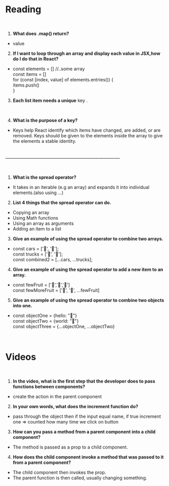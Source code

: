 # Reading
 <br>

1. **What does .map() return?**
- value
2. **If I want to loop through an array and display each value in JSX,how do I do that in React?**
-  const elements = [] //..some array<br>
const items = []<br>
for (const [index, value] of elements.entries()) {<br>
  items.push(<Element key={index} />)<br>
}<br>

3. **Each list item needs a unique**  key .

<br>

4. **What is the purpose of a key?**
-  Keys help React identify which items have changed, are added, or are removed. Keys should be given to the elements inside the array to give the elements a stable identity.

<br>
________________________________________________________
<br>
<br>
<br>


1. **What is the spread operator?**
- It takes in an iterable (e.g an array) and expands it into individual elements.(also using ...)

2. **List 4 things that the spread operator can do.**
- Copying an array
- Using Math functions
- Using an array as arguments
- Adding an item to a list

3. **Give an example of using the spread operator to combine two arrays.**
- const cars = ['🚗', '🚙'];<br>
const trucks = ['🚚', '🚛'];<br>
const combined2 = [...cars, ...trucks];<br>

4. **Give an example of using the spread operator to add a new item to an array.**
- const fewFruit = ['🍏','🍊','🍌']<br>
const fewMoreFruit = ['🍉', '🍍', ...fewFruit]<br>

5. **Give an example of using the spread operator to combine two objects into one.**
- const objectOne = {hello: "🤪"}<br>
const objectTwo = {world: "🐻"}<br>
const objectThree = {...objectOne, ...objectTwo}<br>

<br>

# Videos

<br>

1. **In the video, what is the first step that the developer does to pass functions between components?**
- create the action in the parent component
2. **In your own words, what does the increment function do?**
- pass through the object then if the input equal name, if true increment one => counted how many time we click on button
3. **How can you pass a method from a parent component into a child component?**
- The method is passed as a prop to a child component.
4. **How does the child component invoke a method that was passed to it from a parent component?**
- The child component then invokes the prop.<br>
- The parent function is then called, usually changing something.